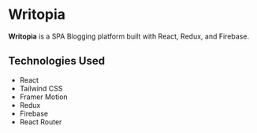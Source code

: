 # Writopia

<b>Writopia</b> is a SPA Blogging platform built with React, Redux, and Firebase.

## Technologies Used

- React
- Tailwind CSS
- Framer Motion
- Redux
- Firebase
- React Router
